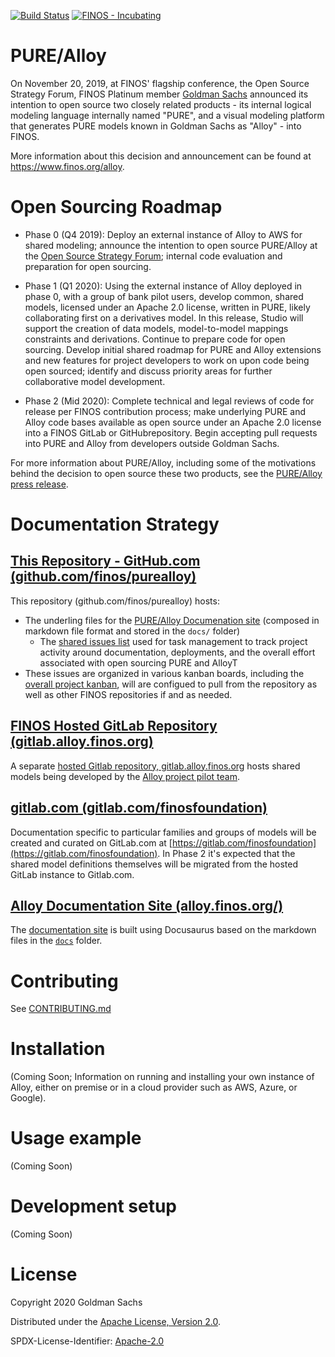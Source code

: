 [![Build Status](https://travis-ci.org/finos/purealloy.svg?branch=master)](https://travis-ci.org/finos/purealloy)
[![FINOS - Incubating](https://cdn.jsdelivr.net/gh/finos/contrib-toolbox@master/images/badge-incubating.svg)](https://finosfoundation.atlassian.net/wiki/display/FINOS/Incubating)

# PURE/Alloy

On November 20, 2019, at FINOS' flagship conference, the Open Source Strategy Forum, FINOS Platinum member [Goldman Sachs](https://developer.gs.com/docs/products/) announced its intention to open source two closely related products - its internal logical modeling language internally named "PURE", and a visual modeling platform that generates PURE models known in Goldman Sachs as "Alloy" - into FINOS.

More information about this decision and announcement can be found at https://www.finos.org/alloy. 

# Open Sourcing Roadmap
- Phase 0 (Q4 2019): Deploy an external instance of Alloy to AWS for shared modeling; announce the intention to open source PURE/Alloy at the [Open Source Strategy Forum](https://opensourcestrategyforum.org/); internal code evaluation and preparation for open sourcing.

- Phase 1 (Q1 2020): Using the external instance of Alloy deployed in phase 0, with a group of bank pilot users, develop common, shared models, licensed under an Apache 2.0 license, written in PURE, likely collaborating first on a derivatives model. In this release, Studio will support the creation of data models, model-to-model mappings constraints and derivations. Continue to prepare code for open sourcing. Develop initial shared roadmap for PURE and Alloy extensions and new features for project developers to work on upon code being open sourced; identify and discuss priority areas for further collaborative model development.

- Phase 2 (Mid 2020): Complete technical and legal reviews of code for release per FINOS contribution process; make underlying PURE and Alloy code bases available as open source under an Apache 2.0 license into a FINOS GitLab or GitHubrepository. Begin accepting pull requests into PURE and Alloy from developers outside Goldman Sachs.

For more information about PURE/Alloy, including some of the motivations behind the decision to open source these two products, see the [PURE/Alloy press release](https://www.finos.org/press/goldman-announces-pure-alloy-contribution).

# Documentation Strategy
## [This Repository - GitHub.com (github.com/finos/purealloy)](github.com/finos/purealloy)

This repository (github.com/finos/purealloy) hosts:
* The underling files for the [PURE/Alloy Documenation site](alloy.finos.org) (composed in markdown file format and stored in the `docs/` folder)
    * The [shared issues list](https://github.com/finos/purealloy/issues) used for task management to track project activity around documentation, deployments, and the overall effort associated with open sourcing PURE and AlloyT
*  These issues are organized in various kanban boards, including the [overall project kanban](https://github.com/orgs/finos/projects/5), will are configued to pull from the repository as well as other FINOS repositories if and as needed. 

## [FINOS Hosted GitLab Repository (gitlab.alloy.finos.org)](gitlab.alloy.finos.org)
A separate [hosted Gitlab repository, gitlab.alloy.finos.org](gitlab.alloy.finos.org) hosts shared models being developed by the [Alloy project pilot team](https://groups.google.com/a/finos.org/forum/#!forum/alloy-pilot).

## [gitlab.com (gitlab.com/finosfoundation)](gitlab.com/finosfoundation)
Documentation specific to particular families and groups of models will be created and curated on GitLab.com at [https://gitlab.com/finosfoundation](https://gitlab.com/finosfoundation). In Phase 2 it's expected that the shared model definitions themselves will be migrated from the hosted GitLab instance to Gitlab.com. 

## [Alloy Documentation Site (alloy.finos.org/)](https://alloy.finos.org/)
The [documentation site](alloy.finos.org) is built using Docusaurus based on the markdown files in the [`docs`](/docs/) folder. 

# Contributing
See [CONTRIBUTING.md](.github/CONTRIBUTING.md)

# Installation
(Coming Soon; Information on running and installing your own instance of Alloy, either on premise or in a cloud provider such as AWS, Azure, or Google).

# Usage example
(Coming Soon)

# Development setup
(Coming Soon)

# License
Copyright 2020 Goldman Sachs

Distributed under the [Apache License, Version 2.0](http://www.apache.org/licenses/LICENSE-2.0).

SPDX-License-Identifier: [Apache-2.0](https://spdx.org/licenses/Apache-2.0)
